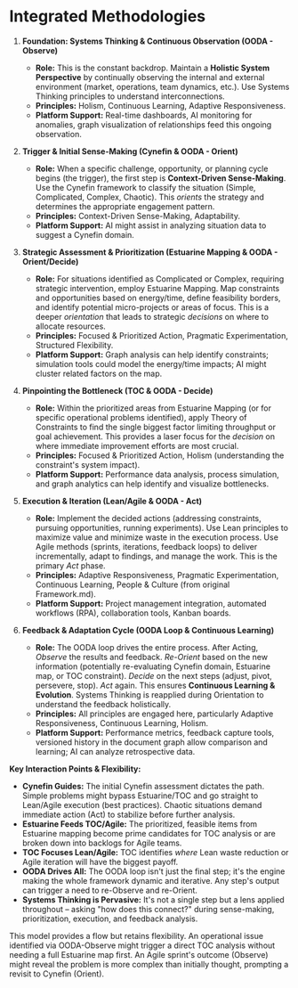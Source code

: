 # Integrated Methodologies

1.  **Foundation: Systems Thinking & Continuous Observation (OODA - Observe)**
    * **Role:** This is the constant backdrop. Maintain a **Holistic System Perspective** by continually observing the internal and external environment (market, operations, team dynamics, etc.). Use Systems Thinking principles to understand interconnections.
    * **Principles:** Holism, Continuous Learning, Adaptive Responsiveness.
    * **Platform Support:** Real-time dashboards, AI monitoring for anomalies, graph visualization of relationships feed this ongoing observation.

2.  **Trigger & Initial Sense-Making (Cynefin & OODA - Orient)**
    * **Role:** When a specific challenge, opportunity, or planning cycle begins (the trigger), the first step is **Context-Driven Sense-Making**. Use the Cynefin framework to classify the situation (Simple, Complicated, Complex, Chaotic). This *orients* the strategy and determines the appropriate engagement pattern.
    * **Principles:** Context-Driven Sense-Making, Adaptability.
    * **Platform Support:** AI might assist in analyzing situation data to suggest a Cynefin domain.

3.  **Strategic Assessment & Prioritization (Estuarine Mapping & OODA - Orient/Decide)**
    * **Role:** For situations identified as Complicated or Complex, requiring strategic intervention, employ Estuarine Mapping. Map constraints and opportunities based on energy/time, define feasibility borders, and identify potential micro-projects or areas of focus. This is a deeper *orientation* that leads to strategic *decisions* on where to allocate resources.
    * **Principles:** Focused & Prioritized Action, Pragmatic Experimentation, Structured Flexibility.
    * **Platform Support:** Graph analysis can help identify constraints; simulation tools could model the energy/time impacts; AI might cluster related factors on the map.

4.  **Pinpointing the Bottleneck (TOC & OODA - Decide)**
    * **Role:** Within the prioritized areas from Estuarine Mapping (or for specific operational problems identified), apply Theory of Constraints to find the single biggest factor limiting throughput or goal achievement. This provides a laser focus for the *decision* on where immediate improvement efforts are most crucial.
    * **Principles:** Focused & Prioritized Action, Holism (understanding the constraint's system impact).
    * **Platform Support:** Performance data analysis, process simulation, and graph analytics can help identify and visualize bottlenecks.

5.  **Execution & Iteration (Lean/Agile & OODA - Act)**
    * **Role:** Implement the decided actions (addressing constraints, pursuing opportunities, running experiments). Use Lean principles to maximize value and minimize waste in the execution process. Use Agile methods (sprints, iterations, feedback loops) to deliver incrementally, adapt to findings, and manage the work. This is the primary *Act* phase.
    * **Principles:** Adaptive Responsiveness, Pragmatic Experimentation, Continuous Learning, People & Culture (from original Framework.md).
    * **Platform Support:** Project management integration, automated workflows (RPA), collaboration tools, Kanban boards.

6.  **Feedback & Adaptation Cycle (OODA Loop & Continuous Learning)**
    * **Role:** The OODA loop drives the entire process. After Acting, *Observe* the results and feedback. *Re-Orient* based on the new information (potentially re-evaluating Cynefin domain, Estuarine map, or TOC constraint). *Decide* on the next steps (adjust, pivot, persevere, stop). *Act* again. This ensures **Continuous Learning & Evolution**. Systems Thinking is reapplied during Orientation to understand the feedback holistically.
    * **Principles:** All principles are engaged here, particularly Adaptive Responsiveness, Continuous Learning, Holism.
    * **Platform Support:** Performance metrics, feedback capture tools, versioned history in the document graph allow comparison and learning; AI can analyze retrospective data.

**Key Interaction Points & Flexibility:**

* **Cynefin Guides:** The initial Cynefin assessment dictates the path. Simple problems might bypass Estuarine/TOC and go straight to Lean/Agile execution (best practices). Chaotic situations demand immediate action (Act) to stabilize before further analysis.
* **Estuarine Feeds TOC/Agile:** The prioritized, feasible items from Estuarine mapping become prime candidates for TOC analysis or are broken down into backlogs for Agile teams.
* **TOC Focuses Lean/Agile:** TOC identifies *where* Lean waste reduction or Agile iteration will have the biggest payoff.
* **OODA Drives All:** The OODA loop isn't just the final step; it's the engine making the whole framework dynamic and iterative. Any step's output can trigger a need to re-Observe and re-Orient.
* **Systems Thinking is Pervasive:** It's not a single step but a lens applied throughout – asking "how does this connect?" during sense-making, prioritization, execution, and feedback analysis.

This model provides a flow but retains flexibility. An operational issue identified via OODA-Observe might trigger a direct TOC analysis without needing a full Estuarine map first. An Agile sprint's outcome (Observe) might reveal the problem is more complex than initially thought, prompting a revisit to Cynefin (Orient).